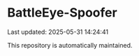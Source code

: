 # BattleEye-Spoofer

Last updated: 2025-05-31 14:24:41

This repository is automatically maintained.

